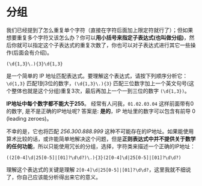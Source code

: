 # 分组

我们已经提到了怎么重复单个字符（直接在字符后面加上限定符就行了）；但如果想要重复多个字符又该怎么办？你可以**用小括号来指定子表达式(也叫做分组)**，然后你就可以指定这个子表达式的重复次数了，你也可以对子表达式进行其它一些操作(后面会有介绍)。

```
(\d{1,3}\.){3}\d{1,3}
```

是一个简单的 IP 地址匹配表达式。要理解这个表达式，请按下列顺序分析它：`\d{1,3}` 匹配1到3位的数字，`(\d{1,3}\.){3}` 匹配三位数字加上一个英文句号(这个整体也就是这个分组)重复3次，最后再加上一个一到三位的数字 `(\d{1,3})`。

**IP地址中每个数字都不能大于255**。 经常有人问我，`01.02.03.04` 这样前面带有0的数字, 是不是正确的IP地址呢? 答案是: **是的**，IP 地址里的数字可以包含有前导 0 (leading zeroes)。

不幸的是，它也将匹配 *256.300.888.999* 这种不可能存在的IP地址。如果能使用算术比较的话，或许能简单地解决这个问题，但是**正则表达式中并不提供关于数学的任何功能**，所以只能使用冗长的分组，选择，字符类来描述一个正确的IP地址：

```
((2[0-4]\d|25[0-5]|[01]?\d\d?)\.){3}(2[0-4]\d|25[0-5]|[01]?\d\d?)
```

理解这个表达式的关键是理解 `2[0-4]\d|25[0-5]|[01]?\d\d?`，这里我就不细说了，你自己应该能分析得出来它的意义。

